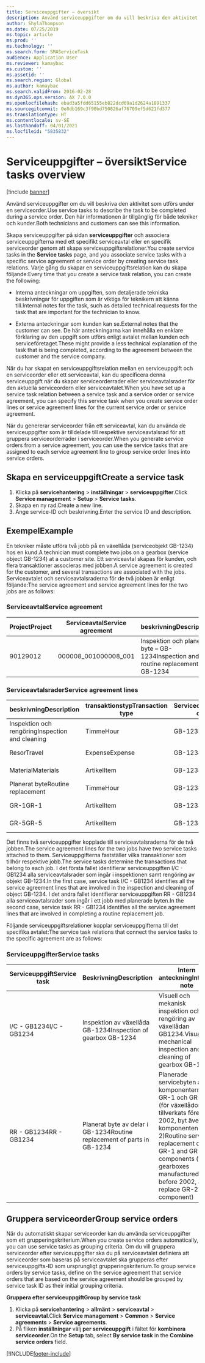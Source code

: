 ```yaml
---
title: Serviceuppgifter – översikt
description: Använd serviceuppgifter om du vill beskriva den aktivitet som utförs under en serviceorder. Den här informationen är tillgänglig för både tekniker och kunder.
author: ShylaThompson
ms.date: 07/25/2019
ms.topic: article
ms.prod: ''
ms.technology: ''
ms.search.form: SMAServiceTask
audience: Application User
ms.reviewer: kamaybac
ms.custom: ''
ms.assetid: ''
ms.search.region: Global
ms.author: kamaybac
ms.search.validFrom: 2016-02-28
ms.dyn365.ops.version: AX 7.0.0
ms.openlocfilehash: ebad3a5fdd65155eb822dcd69a1d2624a1891337
ms.sourcegitcommit: 0e8db169c3f90bd750826af76709ef5d621fd377
ms.translationtype: HT
ms.contentlocale: sv-SE
ms.lasthandoff: 04/01/2021
ms.locfileid: "5835832"
---
```

# <a name="service-tasks-overview"></a><span data-ttu-id="6aac7-104">Serviceuppgifter – översikt</span><span class="sxs-lookup"><span data-stu-id="6aac7-104">Service tasks overview</span></span>

[!include [banner](../includes/banner.md)]

<span data-ttu-id="6aac7-105">Använd serviceuppgifter om du vill beskriva den aktivitet som utförs under en serviceorder.</span><span class="sxs-lookup"><span data-stu-id="6aac7-105">Use service tasks to describe the task to be completed during a service order.</span></span>
<span data-ttu-id="6aac7-106">Den här informationen är tillgänglig för både tekniker och kunder.</span><span class="sxs-lookup"><span data-stu-id="6aac7-106">Both technicians and customers can see this information.</span></span>

<span data-ttu-id="6aac7-107">Skapa serviceuppgifter på sidan **serviceuppgifter** och associera serviceuppgifterna med ett specifikt serviceavtal eller en specifik serviceorder genom att skapa serviceuppgiftsrelationer.</span><span class="sxs-lookup"><span data-stu-id="6aac7-107">You create service tasks in the **Service tasks** page, and you associate service tasks with a specific service agreement or service order by creating service task relations.</span></span> <span data-ttu-id="6aac7-108">Varje gång du skapar en serviceuppgiftsrelation kan du skapa följande:</span><span class="sxs-lookup"><span data-stu-id="6aac7-108">Every time that you create a service task relation, you can create the following:</span></span>

-  <span data-ttu-id="6aac7-109">Interna anteckningar om uppgiften, som detaljerade tekniska beskrivningar för uppgiften som är viktiga för teknikern att känna till.</span><span class="sxs-lookup"><span data-stu-id="6aac7-109">Internal notes for the task, such as detailed technical requests for the task that are important for the technician to know.</span></span>

-  <span data-ttu-id="6aac7-110">Externa anteckningar som kunden kan se.</span><span class="sxs-lookup"><span data-stu-id="6aac7-110">External notes that the customer can see.</span></span> <span data-ttu-id="6aac7-111">De här anteckningarna kan innehålla en enklare förklaring av den uppgift som utförs enligt avtalet mellan kunden och serviceföretaget.</span><span class="sxs-lookup"><span data-stu-id="6aac7-111">These might provide a less technical explanation of the task that is being completed, according to the agreement between the customer and the service company.</span></span>

<span data-ttu-id="6aac7-112">När du har skapat en serviceuppgiftsrelation mellan en serviceuppgift och en serviceorder eller ett serviceavtal, kan du specificera denna serviceuppgift när du skapar serviceorderrader eller serviceavtalsrader för den aktuella serviceordern eller serviceavtalet.</span><span class="sxs-lookup"><span data-stu-id="6aac7-112">When you have set up a service task relation between a service task and a service order or service agreement, you can specify this service task when you create service order lines or service agreement lines for the current service order or service agreement.</span></span>

<span data-ttu-id="6aac7-113">När du genererar serviceorder från ett serviceavtal, kan du använda de serviceuppgifter som är tilldelade till respektive serviceavtalsrad för att gruppera serviceorderrader i serviceorder.</span><span class="sxs-lookup"><span data-stu-id="6aac7-113">When you generate service orders from a service agreement, you can use the service tasks that are assigned to each service agreement line to group service order lines into service orders.</span></span>

## <a name="create-a-service-task"></a><span data-ttu-id="6aac7-114">Skapa en serviceuppgift</span><span class="sxs-lookup"><span data-stu-id="6aac7-114">Create a service task</span></span>

1. <span data-ttu-id="6aac7-115">Klicka på **servicehantering** \> **inställningar** \> **serviceuppgifter**.</span><span class="sxs-lookup"><span data-stu-id="6aac7-115">Click **Service management** \> **Setup** \> **Service tasks**.</span></span>
2. <span data-ttu-id="6aac7-116">Skapa en ny rad.</span><span class="sxs-lookup"><span data-stu-id="6aac7-116">Create a new line.</span></span>
3. <span data-ttu-id="6aac7-117">Ange service-ID och beskrivning.</span><span class="sxs-lookup"><span data-stu-id="6aac7-117">Enter the service ID and description.</span></span>

## <a name="example"></a><span data-ttu-id="6aac7-118">Exempel</span><span class="sxs-lookup"><span data-stu-id="6aac7-118">Example</span></span>

<span data-ttu-id="6aac7-119">En tekniker måste utföra två jobb på en växellåda (serviceobjekt GB-1234) hos en kund.</span><span class="sxs-lookup"><span data-stu-id="6aac7-119">A technician must complete two jobs on a gearbox (service object GB-1234) at a customer site.</span></span> <span data-ttu-id="6aac7-120">Ett serviceavtal skapas för kunden, och flera transaktioner associeras med jobben.</span><span class="sxs-lookup"><span data-stu-id="6aac7-120">A service agreement is created for the customer, and several transactions are associated with the jobs.</span></span> <span data-ttu-id="6aac7-121">Serviceavtalet och serviceavtalsraderna för de två jobben är enligt följande:</span><span class="sxs-lookup"><span data-stu-id="6aac7-121">The service agreement and service agreement lines for the two jobs are as follows:</span></span>

### <a name="service-agreement"></a><span data-ttu-id="6aac7-122">Serviceavtal</span><span class="sxs-lookup"><span data-stu-id="6aac7-122">Service agreement</span></span>

| <span data-ttu-id="6aac7-123">Project</span><span class="sxs-lookup"><span data-stu-id="6aac7-123">Project</span></span> | <span data-ttu-id="6aac7-124">Serviceavtal</span><span class="sxs-lookup"><span data-stu-id="6aac7-124">Service agreement</span></span> | <span data-ttu-id="6aac7-125">beskrivning</span><span class="sxs-lookup"><span data-stu-id="6aac7-125">Description</span></span>                                  | <span data-ttu-id="6aac7-126">Grupp</span><span class="sxs-lookup"><span data-stu-id="6aac7-126">Group</span></span>   |
|---------|-------------------|----------------------------------------------|---------|
| <span data-ttu-id="6aac7-127">9012</span><span class="sxs-lookup"><span data-stu-id="6aac7-127">9012</span></span>    | <span data-ttu-id="6aac7-128">000008\_001</span><span class="sxs-lookup"><span data-stu-id="6aac7-128">000008\_001</span></span>       | <span data-ttu-id="6aac7-129">Inspektion och planerat byte – GB-1234</span><span class="sxs-lookup"><span data-stu-id="6aac7-129">Inspection and routine replacement – GB-1234</span></span> | <span data-ttu-id="6aac7-130">Bonus</span><span class="sxs-lookup"><span data-stu-id="6aac7-130">Premium</span></span> |

### <a name="service-agreement-lines"></a><span data-ttu-id="6aac7-131">Serviceavtalsrader</span><span class="sxs-lookup"><span data-stu-id="6aac7-131">Service agreement lines</span></span>

| <span data-ttu-id="6aac7-132">beskrivning</span><span class="sxs-lookup"><span data-stu-id="6aac7-132">Description</span></span>             | <span data-ttu-id="6aac7-133">transaktionstyp</span><span class="sxs-lookup"><span data-stu-id="6aac7-133">Transaction type</span></span> | <span data-ttu-id="6aac7-134">Serviceobjekt</span><span class="sxs-lookup"><span data-stu-id="6aac7-134">Service object</span></span> | <span data-ttu-id="6aac7-135">Serviceuppgift</span><span class="sxs-lookup"><span data-stu-id="6aac7-135">Service task</span></span> |
|-------------------------|------------------|----------------|--------------|
| <span data-ttu-id="6aac7-136">Inspektion och rengöring</span><span class="sxs-lookup"><span data-stu-id="6aac7-136">Inspection and cleaning</span></span> | <span data-ttu-id="6aac7-137">Timme</span><span class="sxs-lookup"><span data-stu-id="6aac7-137">Hour</span></span>             | <span data-ttu-id="6aac7-138">GB-1234</span><span class="sxs-lookup"><span data-stu-id="6aac7-138">GB-1234</span></span>        | <span data-ttu-id="6aac7-139">I/C - GB1234</span><span class="sxs-lookup"><span data-stu-id="6aac7-139">I/C - GB1234</span></span> |
| <span data-ttu-id="6aac7-140">Resor</span><span class="sxs-lookup"><span data-stu-id="6aac7-140">Travel</span></span>                  | <span data-ttu-id="6aac7-141">Expense</span><span class="sxs-lookup"><span data-stu-id="6aac7-141">Expense</span></span>          | <span data-ttu-id="6aac7-142">GB-1234</span><span class="sxs-lookup"><span data-stu-id="6aac7-142">GB-1234</span></span>        | <span data-ttu-id="6aac7-143">I/C - GB1234</span><span class="sxs-lookup"><span data-stu-id="6aac7-143">I/C - GB1234</span></span> |
| <span data-ttu-id="6aac7-144">Material</span><span class="sxs-lookup"><span data-stu-id="6aac7-144">Materials</span></span>               | <span data-ttu-id="6aac7-145">Artikel</span><span class="sxs-lookup"><span data-stu-id="6aac7-145">Item</span></span>             | <span data-ttu-id="6aac7-146">GB-1234</span><span class="sxs-lookup"><span data-stu-id="6aac7-146">GB-1234</span></span>        | <span data-ttu-id="6aac7-147">I/C - GB1234</span><span class="sxs-lookup"><span data-stu-id="6aac7-147">I/C - GB1234</span></span> |
| <span data-ttu-id="6aac7-148">Planerat byte</span><span class="sxs-lookup"><span data-stu-id="6aac7-148">Routine replacement</span></span>     | <span data-ttu-id="6aac7-149">Timme</span><span class="sxs-lookup"><span data-stu-id="6aac7-149">Hour</span></span>             | <span data-ttu-id="6aac7-150">GB-1234</span><span class="sxs-lookup"><span data-stu-id="6aac7-150">GB-1234</span></span>        | <span data-ttu-id="6aac7-151">RR - GB1234</span><span class="sxs-lookup"><span data-stu-id="6aac7-151">RR - GB1234</span></span>  |
| <span data-ttu-id="6aac7-152">GR-1</span><span class="sxs-lookup"><span data-stu-id="6aac7-152">GR-1</span></span>                    | <span data-ttu-id="6aac7-153">Artikel</span><span class="sxs-lookup"><span data-stu-id="6aac7-153">Item</span></span>             | <span data-ttu-id="6aac7-154">GB-1234</span><span class="sxs-lookup"><span data-stu-id="6aac7-154">GB-1234</span></span>        | <span data-ttu-id="6aac7-155">RR - GB1234</span><span class="sxs-lookup"><span data-stu-id="6aac7-155">RR - GB1234</span></span>  |
| <span data-ttu-id="6aac7-156">GR-5</span><span class="sxs-lookup"><span data-stu-id="6aac7-156">GR-5</span></span>                    | <span data-ttu-id="6aac7-157">Artikel</span><span class="sxs-lookup"><span data-stu-id="6aac7-157">Item</span></span>             | <span data-ttu-id="6aac7-158">GB-1234</span><span class="sxs-lookup"><span data-stu-id="6aac7-158">GB-1234</span></span>        | <span data-ttu-id="6aac7-159">RR - GB1234</span><span class="sxs-lookup"><span data-stu-id="6aac7-159">RR - GB1234</span></span>  |

<span data-ttu-id="6aac7-160">Det finns två serviceuppgifter kopplade till serviceavtalsraderna för de två jobben.</span><span class="sxs-lookup"><span data-stu-id="6aac7-160">The service agreement lines for the two jobs have two service tasks attached to them.</span></span> <span data-ttu-id="6aac7-161">Serviceuppgifterna fastställer vilka transaktioner som tillhör respektive jobb.</span><span class="sxs-lookup"><span data-stu-id="6aac7-161">The service tasks determine the transactions that belong to each job.</span></span> <span data-ttu-id="6aac7-162">I det första fallet identifierar serviceuppgiften I/C - GB1234 alla serviceavtalsrader som ingår i inspektionen samt rengöring av objekt GB-1234.</span><span class="sxs-lookup"><span data-stu-id="6aac7-162">In the first case, service task I/C - GB1234 identifies all the service agreement lines that are involved in the inspection and cleaning of object GB-1234.</span></span> <span data-ttu-id="6aac7-163">I det andra fallet identifierar serviceuppgiften RR - GB1234 alla serviceavtalsrader som ingår i ett jobb med planerade byten.</span><span class="sxs-lookup"><span data-stu-id="6aac7-163">In the second case, service task RR - GB1234 identifies all the service agreement lines that are involved in completing a routine replacement job.</span></span>

<span data-ttu-id="6aac7-164">Följande serviceuppgiftsrelationer kopplar serviceuppgifterna till det specifika avtalet:</span><span class="sxs-lookup"><span data-stu-id="6aac7-164">The service task relations that connect the service tasks to the specific agreement are as follows:</span></span>

### <a name="service-tasks"></a><span data-ttu-id="6aac7-165">Serviceuppgifter</span><span class="sxs-lookup"><span data-stu-id="6aac7-165">Service tasks</span></span>

| <span data-ttu-id="6aac7-166">Serviceuppgift</span><span class="sxs-lookup"><span data-stu-id="6aac7-166">Service task</span></span> | <span data-ttu-id="6aac7-167">Beskrivning</span><span class="sxs-lookup"><span data-stu-id="6aac7-167">Description</span></span>                             | <span data-ttu-id="6aac7-168">Intern anteckning</span><span class="sxs-lookup"><span data-stu-id="6aac7-168">Internal note</span></span>                                                                                                                 | <span data-ttu-id="6aac7-169">Extern anteckning</span><span class="sxs-lookup"><span data-stu-id="6aac7-169">External note</span></span>                 |
|--------------|-----------------------------------------|-------------------------------------------------------------------------------------------------------------------------------|-------------------------------|
| <span data-ttu-id="6aac7-170">I/C - GB1234</span><span class="sxs-lookup"><span data-stu-id="6aac7-170">I/C - GB1234</span></span> | <span data-ttu-id="6aac7-171">Inspektion av växellåda GB-1234</span><span class="sxs-lookup"><span data-stu-id="6aac7-171">Inspection of gearbox GB-1234</span></span>           | <span data-ttu-id="6aac7-172">Visuell och mekanisk inspektion och rengöring av växellådan GB1234.</span><span class="sxs-lookup"><span data-stu-id="6aac7-172">Visual and mechanical inspection and cleaning of gearbox GB-1234</span></span>                                                              | <span data-ttu-id="6aac7-173">Rutininspektion av växellåda</span><span class="sxs-lookup"><span data-stu-id="6aac7-173">Routine inspection of gearbox</span></span> |
| <span data-ttu-id="6aac7-174">RR - GB1234</span><span class="sxs-lookup"><span data-stu-id="6aac7-174">RR - GB1234</span></span>  | <span data-ttu-id="6aac7-175">Planerat byte av delar i GB-1234</span><span class="sxs-lookup"><span data-stu-id="6aac7-175">Routine replacement of parts in GB-1234</span></span> | <span data-ttu-id="6aac7-176">Planerade servicebyten av komponenterna GR-1 och GR-5 (för växellådor som tillverkats före 2002, byt även komponenten GR-2)</span><span class="sxs-lookup"><span data-stu-id="6aac7-176">Routine service replacement of GR-1 and GR-5 components (for gearboxes manufactured before 2002, also replace GR-2 component)</span></span> | <span data-ttu-id="6aac7-177">Planerat byte av reservdelar</span><span class="sxs-lookup"><span data-stu-id="6aac7-177">Routine replacement of parts</span></span>  |

## <a name="group-service-orders"></a><span data-ttu-id="6aac7-178">Gruppera serviceorder</span><span class="sxs-lookup"><span data-stu-id="6aac7-178">Group service orders</span></span>

<span data-ttu-id="6aac7-179">När du automatiskt skapar serviceorder kan du använda serviceuppgifter som ett grupperingskriterium.</span><span class="sxs-lookup"><span data-stu-id="6aac7-179">When you create service orders automatically, you can use service tasks as grouping criteria.</span></span> <span data-ttu-id="6aac7-180">Om du vill gruppera serviceorder efter serviceuppgifter ska du på serviceavtalet definiera att serviceorder som baseras på serviceavtalet ska grupperas efter serviceuppgifts-ID som ursprungligt grupperingskriterium.</span><span class="sxs-lookup"><span data-stu-id="6aac7-180">To group service orders by service tasks, define on the service agreement that service orders that are based on the service agreement should be grouped by service task ID as their initial grouping criteria.</span></span>

<span data-ttu-id="6aac7-181">**Gruppera efter serviceuppgift**</span><span class="sxs-lookup"><span data-stu-id="6aac7-181">**Group by service task**</span></span>

1. <span data-ttu-id="6aac7-182">Klicka på **servicehantering** \> **allmänt** \> **serviceavtal** \> **serviceavtal**.</span><span class="sxs-lookup"><span data-stu-id="6aac7-182">Click **Service management** \> **Common** \> **Service agreements** \> **Service agreements**.</span></span>
2. <span data-ttu-id="6aac7-183">På fliken **inställningar** välj **per serviceuppgift** i fältet för **kombinera serviceorder**.</span><span class="sxs-lookup"><span data-stu-id="6aac7-183">On the **Setup** tab, select **By service task** in the **Combine service orders** field.</span></span>




[!INCLUDE[footer-include](../../includes/footer-banner.md)]
